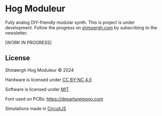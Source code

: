 # Hog Moduleur

Fully analog DIY-friendly modular synth. This is project is under development. Follow the progress on [shmoergh.com](https://shmoergh.com/) by subscribing to the newsletter.

[WORK IN PROGRESS]


## License

Shmøergh Hog Moduleur © 2024

Hardware is licensed under [CC BY-NC 4.0](https://creativecommons.org/licenses/by-nc/4.0/)

Software is licensed under [MIT](https://opensource.org/license/mit).

Font used on PCBs: https://departuremono.com

Simulations made in [CircuitJS](https://www.falstad.com/circuit/circuitjs.html)
